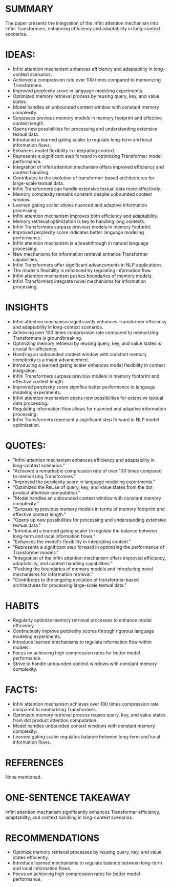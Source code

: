# SUMMARY
The paper presents the integration of the infini attention mechanism into infini Transformers, enhancing efficiency and adaptability in long-context scenarios.

# IDEAS:
- Infini attention mechanism enhances efficiency and adaptability in long-context scenarios.
- Achieved a compression rate over 100 times compared to memorizing Transformers.
- Improved perplexity score in language modeling experiments.
- Optimized memory retrieval process by reusing query, key, and value states.
- Model handles an unbounded context window with constant memory complexity.
- Surpasses previous memory models in memory footprint and effective context length.
- Opens new possibilities for processing and understanding extensive textual data.
- Introduced a learned gating scaler to regulate long-term and local information flows.
- Enhances model flexibility in integrating context.
- Represents a significant step forward in optimizing Transformer model performance.
- Integration of infini attention mechanism offers improved efficiency and context handling.
- Contributes to the evolution of transformer-based architectures for large-scale textual data.
- Infini Transformers can handle extensive textual data more effectively.
- Memory complexity remains constant despite unbounded context window.
- Learned gating scaler allows nuanced and adaptive information processing.
- Infini attention mechanism improves both efficiency and adaptability.
- Memory retrieval optimization is key to handling long contexts.
- Infini Transformers surpass previous models in memory footprint.
- Improved perplexity score indicates better language modeling performance.
- Infini attention mechanism is a breakthrough in natural language processing.
- New mechanisms for information retrieval enhance Transformer capabilities.
- Infini Transformers offer significant advancements in NLP applications.
- The model's flexibility is enhanced by regulating information flow.
- Infini attention mechanism pushes boundaries of memory models.
- Infini Transformers integrate novel mechanisms for information processing.

# INSIGHTS
- Infini attention mechanism significantly enhances Transformer efficiency and adaptability in long-context scenarios.
- Achieving over 100 times compression rate compared to memorizing Transformers is groundbreaking.
- Optimizing memory retrieval by reusing query, key, and value states is crucial for efficiency.
- Handling an unbounded context window with constant memory complexity is a major advancement.
- Introducing a learned gating scaler enhances model flexibility in context integration.
- Infini Transformers surpass previous models in memory footprint and effective context length.
- Improved perplexity score signifies better performance in language modeling experiments.
- Infini attention mechanism opens new possibilities for extensive textual data processing.
- Regulating information flow allows for nuanced and adaptive information processing.
- Infini Transformers represent a significant step forward in NLP model optimization.

# QUOTES:
- "Infini attention mechanism enhances efficiency and adaptability in long-context scenarios."
- "Achieved a remarkable compression rate of over 100 times compared to memorizing Transformers."
- "Improved the perplexity score in language modeling experiments."
- "Optimized the ReUse of query, key, and value states from the dot product attention computation."
- "Model handles an unbounded context window with constant memory complexity."
- "Surpassing previous memory models in terms of memory footprint and effective context length."
- "Opens up new possibilities for processing and understanding extensive textual data."
- "Introduced a learned gating scaler to regulate the balance between long-term and local information flows."
- "Enhances the model's flexibility in integrating context."
- "Represents a significant step forward in optimizing the performance of Transformer models."
- "Integration of the infini attention mechanism offers improved efficiency, adaptability, and context handling capabilities."
- "Pushing the boundaries of memory models and introducing novel mechanisms for information retrieval."
- "Contributes to the ongoing evolution of transformer-based architectures for processing large-scale textual data."

# HABITS
- Regularly optimize memory retrieval processes to enhance model efficiency.
- Continuously improve perplexity scores through rigorous language modeling experiments.
- Introduce learned mechanisms to regulate information flow within models.
- Focus on achieving high compression rates for better model performance.
- Strive to handle unbounded context windows with constant memory complexity.

# FACTS:
- Infini attention mechanism achieves over 100 times compression rate compared to memorizing Transformers.
- Optimized memory retrieval process reuses query, key, and value states from dot product attention computation.
- Model handles unbounded context windows with constant memory complexity.
- Learned gating scaler regulates balance between long-term and local information flows.

# REFERENCES
None mentioned.

# ONE-SENTENCE TAKEAWAY
Infini attention mechanism significantly enhances Transformer efficiency, adaptability, and context handling in long-context scenarios.

# RECOMMENDATIONS
- Optimize memory retrieval processes by reusing query, key, and value states efficiently.
- Introduce learned mechanisms to regulate balance between long-term and local information flows.
- Focus on achieving high compression rates for better model performance.